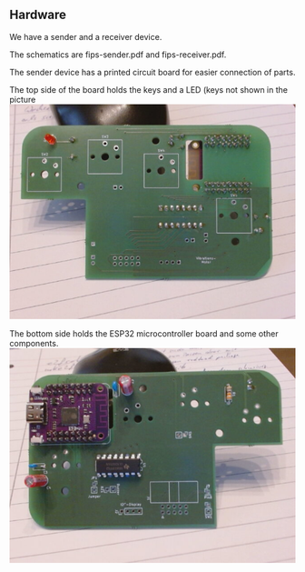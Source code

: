 ## Hardware
We have a sender and a receiver device.

The schematics are fips-sender.pdf and fips-receiver.pdf.

The sender device has a printed circuit board for easier connection of parts.

The top side of the board holds the keys and a LED (keys not shown in the picture ![top side](fips-sender-uC-board-topside.jpg)

The bottom side holds the ESP32 microcontroller board and some other components. ![top side](fips-sender-uC-bottomside.jpg)  

